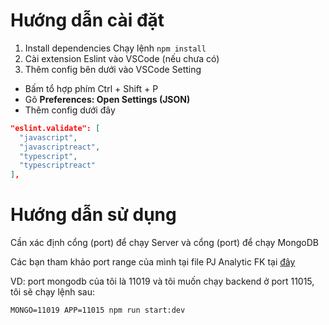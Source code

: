 # Hướng dẫn cài đặt
1. Install dependencies
Chạy lệnh ```npm install```
2. Cài extension Eslint vào VSCode (nếu chưa có)
3. Thêm config bên dưới vào VSCode Setting
- Bấm tổ hợp phím Ctrl + Shift + P
- Gõ **Preferences: Open Settings (JSON)**
- Thêm config dưới đây
```json
"eslint.validate": [
  "javascript",
  "javascriptreact",
  "typescript",
  "typescriptreact"
],
```
# Hướng dẫn sử dụng
Cần xác định cổng (port) để chạy Server và cổng (port) để chạy MongoDB

Các bạn tham khảo port range của mình tại file PJ Analytic FK tại [đây](https://docs.google.com/spreadsheets/d/1nB0rykJk3O-KErC2MbGuUwE8byurEoc8PU4yVW_y_yc/edit#gid=0)

VD: port mongodb của tôi là 11019 và tôi muốn chạy backend ở port 11015, tôi sẽ chạy lệnh sau:

```MONGO=11019 APP=11015 npm run start:dev```